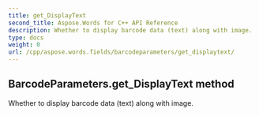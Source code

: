 ```yaml
---
title: get_DisplayText
second_title: Aspose.Words for C++ API Reference
description: Whether to display barcode data (text) along with image. 
type: docs
weight: 0
url: /cpp/aspose.words.fields/barcodeparameters/get_displaytext/
---
```

## BarcodeParameters.get_DisplayText method


Whether to display barcode data (text) along with image. 

